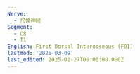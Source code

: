 ```yaml
---
Nerve:
  - 尺骨神経
Segment:
  - C8
  - T1
English: First Dorsal Interosseous (FDI)
lastmod: '2025-03-09'
last_edited: 2025-02-27T00:00:00.000Z
---
```



